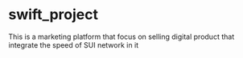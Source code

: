# swift_project
This is a marketing platform that focus on selling digital product that integrate the speed of SUI network in it
